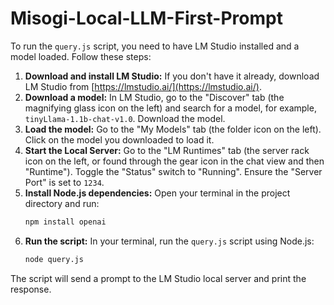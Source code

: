 # Misogi-Local-LLM-First-Prompt

To run the `query.js` script, you need to have LM Studio installed and a model loaded. Follow these steps:

1.  **Download and install LM Studio:** If you don't have it already, download LM Studio from [https://lmstudio.ai/](https://lmstudio.ai/).
2.  **Download a model:** In LM Studio, go to the "Discover" tab (the magnifying glass icon on the left) and search for a model, for example, `tinyLlama-1.1b-chat-v1.0`. Download the model.
3.  **Load the model:** Go to the "My Models" tab (the folder icon on the left). Click on the model you downloaded to load it.
4.  **Start the Local Server:** Go to the "LM Runtimes" tab (the server rack icon on the left, or found through the gear icon in the chat view and then "Runtime"). Toggle the "Status" switch to "Running". Ensure the "Server Port" is set to `1234`.
5.  **Install Node.js dependencies:** Open your terminal in the project directory and run:
    ```bash
    npm install openai
    ```
6.  **Run the script:** In your terminal, run the `query.js` script using Node.js:
    ```bash
    node query.js
    ```

The script will send a prompt to the LM Studio local server and print the response.
